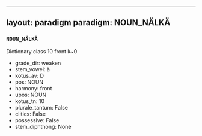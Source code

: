 
---
layout: paradigm
paradigm: NOUN_NÄLKÄ
---
### ` NOUN_NÄLKÄ `

Dictionary class 10 front k~0
* grade_dir: weaken
* stem_vowel: ä
* kotus_av: D
* pos: NOUN
* harmony: front
* upos: NOUN
* kotus_tn: 10
* plurale_tantum: False
* clitics: False
* possessive: False
* stem_diphthong: None
